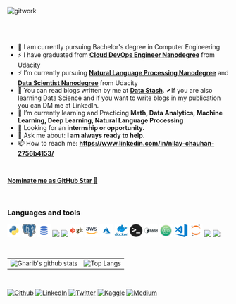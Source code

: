 ![gitwork](https://user-images.githubusercontent.com/44708711/100897704-fbb48900-34e5-11eb-878a-00f20251c746.jpg)
<br />
<br />
<br />
<br />
- 🔭 I am currently pursuing Bachelor's degree in Computer Engineering
- ⚡ I have graduated from **[Cloud DevOps Engineer Nanodegree](https://confirm.udacity.com/HG9MGK5L)** from Udacity
- ⚡ I’m currently pursuing **[Natural Language Processing Nanodegree](https://www.udacity.com/course/natural-language-processing-nanodegree--nd892)** and **[Data Scientist Nanodegree](https://www.udacity.com/course/data-scientist-nanodegree--nd025)** from Udacity
- 👑 You can read blogs written by me at **[Data Stash](https://medium.com/data-stash)**. ✔If you are also learning Data Science and if you want to write blogs in my publication you can DM me at LinkedIn.
- 🌱 I’m currently learning and Practicing  **Math, Data Analytics, Machine Learning, Deep Learning, Natural Language Processing**
- 👯 Looking for an **internship or opportunity.**
- 💬 Ask me about: **I am always ready to help.**
- 📫 How to reach me: **https://www.linkedin.com/in/nilay-chauhan-2756b4153/**

<br />

**[Nominate me as GitHub Star 🌟](https://stars.github.com/nominate/)**

<br />

### Languages and tools

<code><img height="30" src="https://raw.githubusercontent.com/github/explore/80688e429a7d4ef2fca1e82350fe8e3517d3494d/topics/python/python.png"></code>
<code><img height="30" src="https://raw.githubusercontent.com/github/explore/80688e429a7d4ef2fca1e82350fe8e3517d3494d/topics/postgresql/postgresql.png"></code>
<code><img height="30" src="https://raw.githubusercontent.com/github/explore/80688e429a7d4ef2fca1e82350fe8e3517d3494d/topics/sql/sql.png"></code>
<code><img height="30" src="https://user-images.githubusercontent.com/44708711/100903019-703df680-34eb-11eb-96cc-89b9607d0255.png"></code>
<code><img height="30" src="https://user-images.githubusercontent.com/44708711/100902775-3a990d80-34eb-11eb-9328-07aa3dbeb658.png"></code>
<code><img height="30" src="https://raw.githubusercontent.com/github/explore/80688e429a7d4ef2fca1e82350fe8e3517d3494d/topics/git/git.png"></code>
<code><img height="30" src="https://raw.githubusercontent.com/github/explore/80688e429a7d4ef2fca1e82350fe8e3517d3494d/topics/aws/aws.png"></code>
<code><img height="30" src="https://raw.githubusercontent.com/github/explore/80688e429a7d4ef2fca1e82350fe8e3517d3494d/topics/azure/azure.png"></code>
<code><img height="30" src="https://raw.githubusercontent.com/github/explore/80688e429a7d4ef2fca1e82350fe8e3517d3494d/topics/docker/docker.png"></code>
<code><img height="30" src="https://raw.githubusercontent.com/github/explore/80688e429a7d4ef2fca1e82350fe8e3517d3494d/topics/terminal/terminal.png"></code>
<code><img height="30" src="https://raw.githubusercontent.com/github/explore/80688e429a7d4ef2fca1e82350fe8e3517d3494d/topics/bash/bash.png"></code>
<code><img height="30" src="https://raw.githubusercontent.com/github/explore/80688e429a7d4ef2fca1e82350fe8e3517d3494d/topics/atom/atom.png"></code>
<code><img height="30" src="https://raw.githubusercontent.com/github/explore/80688e429a7d4ef2fca1e82350fe8e3517d3494d/topics/visual-studio-code/visual-studio-code.png"></code>
<code><img height="30" src="https://raw.githubusercontent.com/github/explore/80688e429a7d4ef2fca1e82350fe8e3517d3494d/topics/jupyter-notebook/jupyter-notebook.png"></code>
<code><img height="30" src="https://user-images.githubusercontent.com/44708711/100903610-1db10a00-34ec-11eb-91e1-52481053a3b9.png"></code>
<code><img height="30" src="https://user-images.githubusercontent.com/44708711/100903616-1f7acd80-34ec-11eb-8c44-ab60b70376ef.png"></code>


<br />


| | |
| ------------------------------------------------------------------------ | ------------------------------------------------------------- |
| ![Gharib's github stats](https://github-readme-stats.vercel.app/api?username=nilaychauhan&show_icons=true&theme=algolia&count_private=true) | ![Top Langs](https://github-readme-stats.vercel.app/api/top-langs/?username=nilaychauhan&theme=algolia) | ![Hackerrank](https://www.hackerrank.com/nilaychauhan0941)

<br />

[![Github](https://img.shields.io/badge/-Github-black?style=flat&labelColor=black&logo=github&logoColor=white "Github")](https://github.com/nilaychauhan "Github")
[![LinkedIn](https://img.shields.io/badge/-LinkedIn-blue?style=flat&logo=Linkedin&logoColor=white "LinkedIn")](https://www.linkedin.com/in/nilay-chauhan-2756b4153/ "LinkedIn")
[![Twitter](https://img.shields.io/badge/-Twitter-blue?style=flat&labelColor=blue&logo=twitter&logoColor=white "Twitter")](https://twitter.com/Nilay_S_Chauhan "Twitter")
[![Kaggle](https://img.shields.io/badge/-Kaggle-blue?style=flat&labelColor=blue&logo=kaggle&logoColor=white "Kaggle")](https://www.kaggle.com/nilaychauhan "Kaggle")
[![Medium](https://img.shields.io/badge/-Medium-blue?style=flat&labelColor=blue&logo=Medium&logoColor=white "Medium")](https://medium.com/data-stash "Medium")
